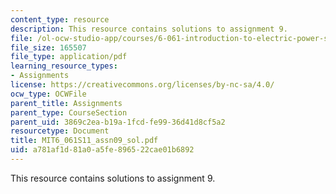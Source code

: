 ```yaml
---
content_type: resource
description: This resource contains solutions to assignment 9.
file: /ol-ocw-studio-app/courses/6-061-introduction-to-electric-power-systems-spring-2011/a781af1d81a0a5fe896522cae01b6892_MIT6_061S11_assn09_sol.pdf
file_size: 165507
file_type: application/pdf
learning_resource_types:
- Assignments
license: https://creativecommons.org/licenses/by-nc-sa/4.0/
ocw_type: OCWFile
parent_title: Assignments
parent_type: CourseSection
parent_uid: 3869c2ea-b19a-1fcd-fe99-36d41d8cf5a2
resourcetype: Document
title: MIT6_061S11_assn09_sol.pdf
uid: a781af1d-81a0-a5fe-8965-22cae01b6892
---
```

This resource contains solutions to assignment 9.